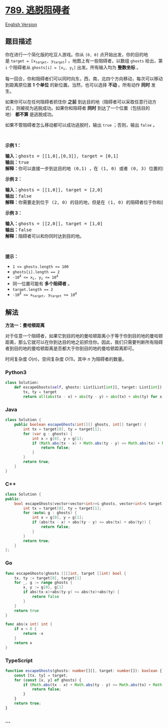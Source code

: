 # [789. 逃脱阻碍者](https://leetcode.cn/problems/escape-the-ghosts)

[English Version](/solution/0700-0799/0789.Escape%20The%20Ghosts/README_EN.md)

## 题目描述

<!-- 这里写题目描述 -->

<p>你在进行一个简化版的吃豆人游戏。你从 <code>[0, 0]</code> 点开始出发，你的目的地是&nbsp;<code>target = [x<sub>target</sub>, y<sub>target</sub>]</code> 。地图上有一些阻碍者，以数组 <code>ghosts</code> 给出，第 <code>i</code> 个阻碍者从&nbsp;<code>ghosts[i] = [x<sub>i</sub>, y<sub>i</sub>]</code>&nbsp;出发。所有输入均为 <strong>整数坐标</strong> 。</p>

<p>每一回合，你和阻碍者们可以同时向东，西，南，北四个方向移动，每次可以移动到距离原位置 <strong>1 个单位</strong> 的新位置。当然，也可以选择 <strong>不动</strong> 。所有动作 <strong>同时</strong> 发生。</p>

<p>如果你可以在任何阻碍者抓住你 <strong>之前</strong> 到达目的地（阻碍者可以采取任意行动方式），则被视为逃脱成功。如果你和阻碍者 <strong>同时</strong> 到达了一个位置（包括目的地）&nbsp;<strong>都不算</strong>&nbsp;是逃脱成功。</p>

<p>如果不管阻碍者怎么移动都可以成功逃脱时，输出 <code>true</code> ；否则，输出 <code>false</code> 。</p>
&nbsp;

<p><strong>示例 1：</strong></p>

<pre>
<strong>输入：</strong>ghosts = [[1,0],[0,3]], target = [0,1]
<strong>输出：</strong>true
<strong>解释：</strong>你可以直接一步到达目的地 (0,1) ，在 (1, 0) 或者 (0, 3) 位置的阻碍者都不可能抓住你。 
</pre>

<p><strong>示例 2：</strong></p>

<pre>
<strong>输入：</strong>ghosts = [[1,0]], target = [2,0]
<strong>输出：</strong>false
<strong>解释：</strong>你需要走到位于 (2, 0) 的目的地，但是在 (1, 0) 的阻碍者位于你和目的地之间。 
</pre>

<p><strong>示例 3：</strong></p>

<pre>
<strong>输入：</strong>ghosts = [[2,0]], target = [1,0]
<strong>输出：</strong>false
<strong>解释：</strong>阻碍者可以和你同时达到目的地。 
</pre>

<p>&nbsp;</p>

<p><strong>提示：</strong></p>

<ul>
	<li><code>1 &lt;= ghosts.length &lt;= 100</code></li>
	<li><code>ghosts[i].length == 2</code></li>
	<li><code>-10<sup>4</sup> &lt;= x<sub>i</sub>, y<sub>i</sub> &lt;= 10<sup>4</sup></code></li>
	<li>同一位置可能有 <strong>多个阻碍者</strong> 。</li>
	<li><code>target.length == 2</code></li>
	<li><code>-10<sup>4</sup> &lt;= x<sub>target</sub>, y<sub>target</sub> &lt;= 10<sup>4</sup></code></li>
</ul>

## 解法

<!-- 这里可写通用的实现逻辑 -->

**方法一：曼哈顿距离**

对于任意一个阻碍者，如果它到目的地的曼哈顿距离小于等于你到目的地的曼哈顿距离，那么它就可以在你到达目的地之前抓住你。因此，我们只需要判断所有阻碍者到目的地的曼哈顿距离是否都大于你到目的地的曼哈顿距离即可。

时间复杂度 $O(n)$，空间复杂度 $O(1)$。其中 $n$ 为阻碍者的数量。

<!-- tabs:start -->

### **Python3**

<!-- 这里可写当前语言的特殊实现逻辑 -->

```python
class Solution:
    def escapeGhosts(self, ghosts: List[List[int]], target: List[int]) -> bool:
        tx, ty = target
        return all(abs(tx - x) + abs(ty - y) > abs(tx) + abs(ty) for x, y in ghosts)
```

### **Java**

<!-- 这里可写当前语言的特殊实现逻辑 -->

```java
class Solution {
    public boolean escapeGhosts(int[][] ghosts, int[] target) {
        int tx = target[0], ty = target[1];
        for (var g : ghosts) {
            int x = g[0], y = g[1];
            if (Math.abs(tx - x) + Math.abs(ty - y) <= Math.abs(tx) + Math.abs(ty)) {
                return false;
            }
        }
        return true;
    }
}
```

### **C++**

```cpp
class Solution {
public:
    bool escapeGhosts(vector<vector<int>>& ghosts, vector<int>& target) {
        int tx = target[0], ty = target[1];
        for (auto& g : ghosts) {
            int x = g[0], y = g[1];
            if (abs(tx - x) + abs(ty - y) <= abs(tx) + abs(ty)) {
                return false;
            }
        }
        return true;
    }
};
```

### **Go**

```go
func escapeGhosts(ghosts [][]int, target []int) bool {
	tx, ty := target[0], target[1]
	for _, g := range ghosts {
		x, y := g[0], g[1]
		if abs(tx-x)+abs(ty-y) <= abs(tx)+abs(ty) {
			return false
		}
	}
	return true
}

func abs(x int) int {
	if x < 0 {
		return -x
	}
	return x
}
```

### **TypeScript**

```ts
function escapeGhosts(ghosts: number[][], target: number[]): boolean {
    const [tx, ty] = target;
    for (const [x, y] of ghosts) {
        if (Math.abs(tx - x) + Math.abs(ty - y) <= Math.abs(tx) + Math.abs(ty)) {
            return false;
        }
    }
    return true;
}
```

### **...**

```

```

<!-- tabs:end -->
